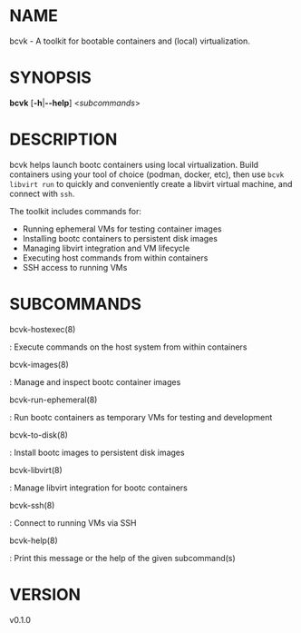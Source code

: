 # NAME

bcvk - A toolkit for bootable containers and (local) virtualization.

# SYNOPSIS

**bcvk** \[**-h**\|**\--help**\] \<*subcommands*\>

# DESCRIPTION

bcvk helps launch bootc containers using local virtualization.
Build containers using your tool of choice (podman, docker, etc),
then use `bcvk libvirt run` to quickly and conveniently create
a libvirt virtual machine, and connect with `ssh`.

The toolkit includes commands for:

- Running ephemeral VMs for testing container images
- Installing bootc containers to persistent disk images
- Managing libvirt integration and VM lifecycle
- Executing host commands from within containers
- SSH access to running VMs

<!-- BEGIN GENERATED OPTIONS -->
<!-- END GENERATED OPTIONS -->

# SUBCOMMANDS

bcvk-hostexec(8)

:   Execute commands on the host system from within containers

bcvk-images(8)

:   Manage and inspect bootc container images

bcvk-run-ephemeral(8)

:   Run bootc containers as temporary VMs for testing and development

bcvk-to-disk(8)

:   Install bootc images to persistent disk images

bcvk-libvirt(8)

:   Manage libvirt integration for bootc containers

bcvk-ssh(8)

:   Connect to running VMs via SSH

bcvk-help(8)

:   Print this message or the help of the given subcommand(s)

# VERSION

v0.1.0
